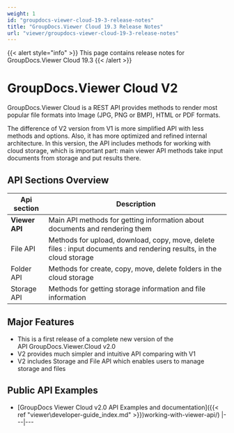 ```yaml
---
weight: 1
id: "groupdocs-viewer-cloud-19-3-release-notes"
title: "GroupDocs.Viewer Cloud 19.3 Release Notes"
url: "viewer/groupdocs-viewer-cloud-19-3-release-notes"
---
```


{{< alert style="info" >}}
This page contains release notes for GroupDocs.Viewer Cloud 19.3
{{< /alert >}}

# GroupDocs.Viewer Cloud V2 #

GroupDocs.Viewer Cloud is a REST API provides methods to render most popular file formats into Image (JPG, PNG or BMP), HTML or PDF formats.

The difference of V2 version from V1 is more simplified API with less methods and options. Also, it has more optimized and refined internal architecture. In this version, the API includes methods for working with cloud storage, which is important part: main viewer API methods take input documents from storage and put results there.

## API Sections Overview ##

|Api section|Description
|---|---
|**Viewer API**|Main API methods for getting information about documents and rendering them
|File API|Methods for upload, download, copy, move, delete files : input documents and rendering results, in the cloud storage
|Folder API|Methods for create, copy, move, delete folders in the cloud storage
|Storage API|Methods for getting storage information and file information


## Major Features ##

* This is a first release of a complete new version of the API GroupDocs.Viewer.Cloud v2.0
* V2 provides much simpler and intuitive API comparing with V1
* V2 includes Storage and File API which enables users to manage storage and files

## Public API Examples ##

* [GroupDocs Viewer Cloud v2.0 API Examples and documentation]({{< ref "viewer\developer-guide\_index.md" >}})working-with-viewer-api/)
|---|---
